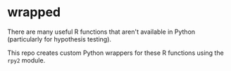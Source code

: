 # wrapped

There are many useful R functions that aren't available in Python (particularly for hypothesis testing).

This repo creates custom Python wrappers for these R functions using the `rpy2` module.
